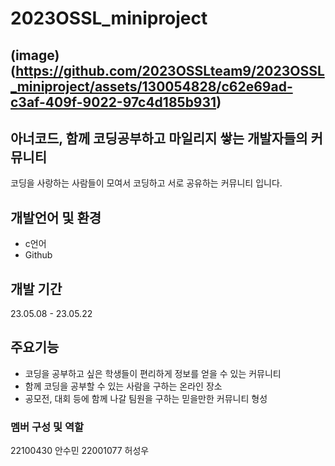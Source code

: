 # 2023OSSL_miniproject
(image) (https://github.com/2023OSSLteam9/2023OSSL_miniproject/assets/130054828/c62e69ad-c3af-409f-9022-97c4d185b931)
---

## 아너코드, 함께 코딩공부하고 마일리지 쌓는 개발자들의 커뮤니티
코딩을 사랑하는 사람들이 모여서 코딩하고 서로 공유하는 커뮤니티 입니다. 

## 개발언어 및 환경
- c언어
- Github

## 개발 기간
23.05.08 - 23.05.22

## 주요기능
- 코딩을 공부하고 싶은 학생들이 편리하게 정보를 얻을 수 있는 커뮤니티
- 함께 코딩을 공부할 수 있는 사람을 구하는 온라인 장소
- 공모전, 대회 등에 함께 나갈 팀원을 구하는 믿을만한 커뮤니티 형성 


### 멤버 구성 및 역할
22100430 안수민
22001077 허성우



